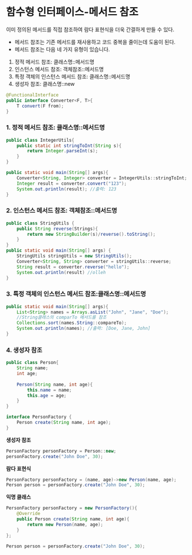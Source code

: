 # 함수형 인터페이스-메서드 참조

이미 정의된 메서드를 직접 참조하여 람다 표현식을 더욱 간결하게 만들 수 있다.

- 메서드 참조는 기존 메서드를 재사용하고 코드 중복을 줄이는데 도움이 된다.
- 메서드 참조는 다음 네 가지 유형이 있습니다.
1. 정적 메서드 참조: 클래스명::메서드명
2. 인스턴스 메서드 참조: 객체참조::메서드명
3. 특정 객체의 인스턴스 메서드 참조: 클래스명::메서드명
4. 생성자 참조: 클래스명::new

```java
@FunctionalInterface
public interface Converter<F, T>{
	T convert(F from);
}
```

### 1. 정적 메서드 참조: 클래스명::메서드명

```java
public class IntegerUtils{
	public static int stringToInt(String s){
		return Integer.parseInt(s);
	}
}

public static void main(String[] args){
	Converter<String, Integer> converter = IntegerUtils::stringToInt;
	Integer result = converter.convert("123");
	System.out.println(result); //출력: 123
}
```

### 2. 인스턴스 메서드 참조: 객체참조::메서드명

```java
public class StringUtils {
	public String reverse(Strings){
		return new StringBuilder(s)/reverse().toString();
	}
}
public static void main(String[] args) {
	StringUtils stringUtils = new StringUtils();
	Converter<String, String> converter = stringUtils::reverse;
	String result = converter.reverse("hello");
	System.out.println(result) //olleh
}
```

### 3. 특정 객체의 인스턴스 메서드 참조:클래스명::메서드명

```java
public static void main(String[] args){
	List<String> names = Arrays.asList("John", "Jane", "Doe");
	//String클래스의 comparTo 메서드를 참조
	Collections.sort(names.String::compareTo);
	System.out.println(names); //출력: [Doe, Jane, John]
}
```

### 4. 생성자 참조

```java
public class Person{
	String name;
	int age;
	
	Person(String name, int age){
		this.name = name;
		this.age = age;
	}
}

interface PersonFactory {
	Person create(String name, int age);
}
```

**생성자 참조**

```java
PersonFactory personFactory = Person::new;
personFactory.create("John Doe", 30);
```

**람다 표현식**

```java
PersonFactory personFactory = (name, age)->new Person(name, age);
Person person = personFactory.create("John Doe", 30);
```

**익명 클래스**

```java
PersonFactory personFactory = new PersonFactory(){
	@Override
	public Person create(String name, int age){
		return new Person(name, age);
	}
};

Person person = personFactory.create("John Doe", 30);
```